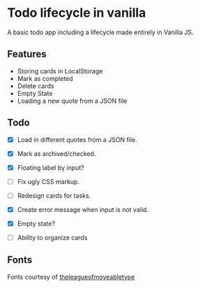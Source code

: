 # Todo lifecycle in vanilla
A basic todo app including a lifecycle made entirely in Vanilla JS.

## Features

- Storing cards in LocalStorage
- Mark as completed
- Delete cards
- Empty State
- Loading a new quote from a JSON file

## Todo

- [X] Load in different quotes from a JSON file.
- [X] Mark as archived/checked.
- [X] Floating label by input?
- [ ] Fix ugly CSS markup.
- [ ] Redesign cards for tasks.
- [X] Create error message when input is not valid.
- [X] Empty state?
- [ ] Ability to organize cards


## Fonts
Fonts courtesy of [theleagueofmoveabletype](https://www.theleagueofmoveabletype.com/)

